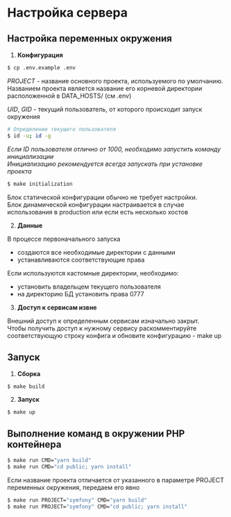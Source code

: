 # Настройка сервера

## Настройка переменных окружения

1. **Конфигурация**

```bash
$ cp .env.example .env
```

_PROJECT_ - название основного проекта, используемого по умолчанию. \
Названием проекта является название его корневой директории расположенной в DATA_HOSTS/ (см .env)

_UID_, _GID_ - текущий пользователь, от которого происходит запуск окружения

```bash
# Определение текущего пользователя
$ id -u; id -g
```

_Если ID пользователя отлично от 1000, необходимо запустить команду инициализации_ \
_Инициализацию рекомендуется всегда запускать при установке проекта_

```bash
$ make initialization
```

Блок статической конфигурации обычно не требует настройки. \
Блок динамической конфигурации настраивается в случае использования в production или если есть несколько хостов

2. **Данные**

В процессе первоначального запуска

- создаются все необходимые директории с данными
- устанавливаются соответствующие права

Если используются кастомные директории, необходимо:

- установить владельцем текущего пользователя
- на директорию БД установить права 0777

3. **Доступ к сервисам извне**

Внешний доступ к определенным сервисам изначально закрыт. \
Чтобы получить доступ к нужному сервису раскомментируйте соответствующую строку конфига и обновите конфигурацию - make up

## Запуск

1. **Сборка**

```
$ make build
```

2. **Запуск**

```
$ make up
```

## Выполнение команд в окружении PHP контейнера

```bash
$ make run CMD="yarn build"
$ make run CMD="cd public; yarn install"
```

Если название проекта отличается от указанного в параметре PROJECT переменных окружения, передаем его явно

```bash
$ make run PROJECT="symfony" CMD="yarn build"
$ make run PROJECT="symfony" CMD="cd public; yarn install"
```
